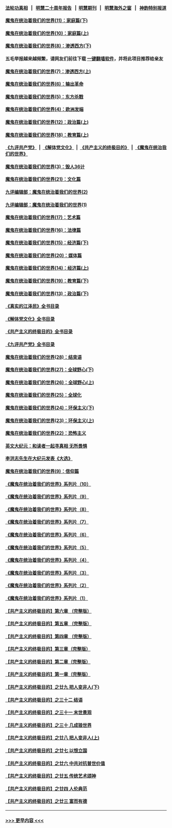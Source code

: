 #### [法轮功真相](https://github.com/gfw-breaker/truth/blob/master/README.md?t=0) &nbsp;&nbsp;|&nbsp;&nbsp; [明慧二十周年报告](https://github.com/gfw-breaker/mh-reports/blob/master/README.md?t=0) &nbsp;&nbsp;|&nbsp;&nbsp;[明慧期刊](https://github.com/gfw-breaker/mh-qikan) &nbsp;&nbsp;|&nbsp;&nbsp; [明慧海外之窗](https://github.com/gfw-breaker/mh-news/blob/master/README.md?t=0) &nbsp;&nbsp;|&nbsp;&nbsp; [神韵特别报道](https://github.com/gfw-breaker/mh-news/blob/master/shenyun.md?t=0)
#### [魔鬼在统治着我们的世界(11)：家庭篇(下)](../pages/nsc422/n10440961.md?t=01140343) 
#### [魔鬼在统治着我们的世界(10)：家庭篇(上)](../pages/nsc422/n10435448.md?t=01140343) 
#### [魔鬼在统治着我们的世界(8)：渗透西方(下)](../pages/nsc422/n10429603.md?t=01140343) 
#### 五毛举报越来越频繁，请网友们前往下载 [一键翻墙软件](https://github.com/gfw-breaker/ssr-accounts)，并将此项目推荐给亲友
#### [魔鬼在统治着我们的世界(7)：渗透西方(上)](../pages/nsc422/n10426013.md?t=01140343) 
#### [魔鬼在统治着我们的世界(6)：输出革命](../pages/nsc422/n10421536.md?t=01140343) 
#### [魔鬼在统治着我们的世界(5)：东方杀戮](../pages/nsc422/n10417707.md?t=01140343) 
#### [魔鬼在统治着我们的世界(4)：欧洲发端](../pages/nsc422/n10414890.md?t=01140343) 
#### [魔鬼在统治着我们的世界(12)：政治篇(上)](../pages/nsc422/n10444576.md?t=01140343) 
#### [魔鬼在统治着我们的世界(18)：教育篇(上)](../pages/nsc422/n10526970.md?t=01140343) 
#### [《九评共产党》](https://github.com/begood0513/9ping.md/blob/master/README.md) &nbsp;|&nbsp; [《解体党文化》](../../../../jtdwh.md/blob/master/README.md)  &nbsp;|&nbsp; [《共产主义的终极目的》](../../../../gczydzjmd.md/blob/master/README.md) &nbsp;|&nbsp; [《魔鬼在统治我们的世界》](../../../../mgztzwmdsj.md/blob/master/README.md) 
#### [魔鬼在统治着我们的世界(3)：毁人36计](../pages/nsc422/n10411583.md?t=01140343) 
#### [魔鬼在统治着我们的世界(21)：文化篇](../pages/nsc422/n10597706.md?t=01140343) 
#### [九评编辑部：魔鬼在统治着我们的世界(2)](../pages/nsc422/n10410036.md?t=01140343) 
#### [九评编辑部：魔鬼在统治着我们的世界(1)](../pages/nsc422/n10406825.md?t=01140343) 
#### [魔鬼在统治着我们的世界(17)：艺术篇](../pages/nsc422/n10499093.md?t=01140343) 
#### [魔鬼在统治着我们的世界(16)：法律篇](../pages/nsc422/n10485969.md?t=01140343) 
#### [魔鬼在统治着我们的世界(15)：经济篇(下)](../pages/nsc422/n10469975.md?t=01140343) 
#### [魔鬼在统治着我们的世界(20)：媒体篇](../pages/nsc422/n10586579.md?t=01140343) 
#### [魔鬼在统治着我们的世界(14)：经济篇(上)](../pages/nsc422/n10457370.md?t=01140343) 
#### [魔鬼在统治着我们的世界(19)：教育篇(下)](../pages/nsc422/n10564808.md?t=01140343) 
#### [魔鬼在统治着我们的世界(13)：政治篇(下)](../pages/nsc422/n10448270.md?t=01140343) 
#### [《真实的江泽民》全书目录](../pages/nsc422/n13721399.md?t=01140343) 
#### [《解体党文化》全书目录](../pages/nsc422/n13721157.md?t=01140343) 
#### [《共产主义的终极目的》全书目录](../pages/nsc422/n13721048.md?t=01140343) 
#### [《九评共产党》全书目录](../pages/nsc422/n13708085.md?t=01140343) 
#### [魔鬼在统治着我们的世界(28)：结束语](../pages/nsc422/n10936246.md?t=01140343) 
#### [魔鬼在统治着我们的世界(27)：全球野心(下)](../pages/nsc422/n10928319.md?t=01140343) 
#### [魔鬼在统治着我们的世界(26)：全球野心(上)](../pages/nsc422/n10900318.md?t=01140343) 
#### [魔鬼在统治着我们的世界(25)：全球化](../pages/nsc422/n10788205.md?t=01140343) 
#### [魔鬼在统治着我们的世界(24)：环保主义(下)](../pages/nsc422/n10695307.md?t=01140343) 
#### [魔鬼在统治着我们的世界(23)：环保主义(上)](../pages/nsc422/n10688613.md?t=01140343) 
#### [魔鬼在统治着我们的世界(22)：恐怖主义](../pages/nsc422/n10614727.md?t=01140343) 
#### [英文大纪元：和读者一起寻真相 无所畏惧](../pages/nsc422/n12542027.md?t=01140343) 
#### [李洪志先生在大纪元发表《大选》](../pages/nsc422/n12534746.md?t=01140343) 
#### [魔鬼在统治着我们的世界(9)：信仰篇](../pages/nsc422/n10432159.md?t=01140343) 
#### [《魔鬼在统治着我们的世界》系列片（10）](../pages/nsc422/n12292670.md?t=01140343) 
#### [《魔鬼在统治着我们的世界》系列片（9）](../pages/nsc422/n12290859.md?t=01140343) 
#### [《魔鬼在统治着我们的世界》系列片（8）](../pages/nsc422/n12287445.md?t=01140343) 
#### [《魔鬼在统治着我们的世界》系列片（7）](../pages/nsc422/n12283425.md?t=01140343) 
#### [《魔鬼在统治着我们的世界》系列片（6）](../pages/nsc422/n12282314.md?t=01140343) 
#### [《魔鬼在统治着我们的世界》系列片（5）](../pages/nsc422/n12281419.md?t=01140343) 
#### [《魔鬼在统治着我们的世界》系列片（4）](../pages/nsc422/n12274024.md?t=01140343) 
#### [《魔鬼在统治着我们的世界》系列片（3）](../pages/nsc422/n12271322.md?t=01140343) 
#### [《魔鬼在统治着我们的世界》系列片（2）](../pages/nsc422/n12269049.md?t=01140343) 
#### [《魔鬼在统治着我们的世界》系列片（1）](../pages/nsc422/n12267575.md?t=01140343) 
#### [【共产主义的终极目的】第六章 （完整版）](../pages/nsc422/n11428913.md?t=01140343) 
#### [【共产主义的终极目的】第五章 （完整版）](../pages/nsc422/n11428912.md?t=01140343) 
#### [【共产主义的终极目的】第四章 （完整版）](../pages/nsc422/n11428907.md?t=01140343) 
#### [【共产主义的终极目的】第三章（完整版）](../pages/nsc422/n11428848.md?t=01140343) 
#### [【共产主义的终极目的】第二章（完整版）](../pages/nsc422/n11428831.md?t=01140343) 
#### [【共产主义的终极目的】第一章（完整版）](../pages/nsc422/n11417651.md?t=01140343) 
#### [【共产主义的终极目的】之廿九 把人变非人(下)](../pages/nsc422/n11344140.md?t=01140343) 
#### [【共产主义的终极目的】之三十二 结语](../pages/nsc422/n11360535.md?t=01140343) 
#### [【共产主义的终极目的】之三十一 末世景观](../pages/nsc422/n11351129.md?t=01140343) 
#### [【共产主义的终极目的】之三十 几成狼世界](../pages/nsc422/n11348280.md?t=01140343) 
#### [【共产主义的终极目的】之廿八 把人变非人(上)](../pages/nsc422/n11340492.md?t=01140343) 
#### [【共产主义的终极目的】之廿七 以恨立国](../pages/nsc422/n11336944.md?t=01140343) 
#### [【共产主义的终极目的】之廿六 中共对抗普世价值](../pages/nsc422/n11324785.md?t=01140343) 
#### [【共产主义的终极目的】之廿五 传统艺术颂神](../pages/nsc422/n11296396.md?t=01140343) 
#### [【共产主义的终极目的】之廿四 人伦典范](../pages/nsc422/n11296397.md?t=01140343) 
#### [【共产主义的终极目的】之廿三 富而有德](../pages/nsc422/n11283598.md?t=01140343) 

----
#### [ >>> 更早内容 <<< ](../indexes/nsc422-earlier.md)
